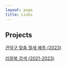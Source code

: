 ```yaml
---
layout: page
title: Links
---
```


## Projects

[관악구 맞춤 월세 예측 (2023)](https://doodle0-gwanak-room-main-ocbqt1.streamlit.app/)

[리얼북 검색 (2021-2023)](https://realbook.kro.kr/)

